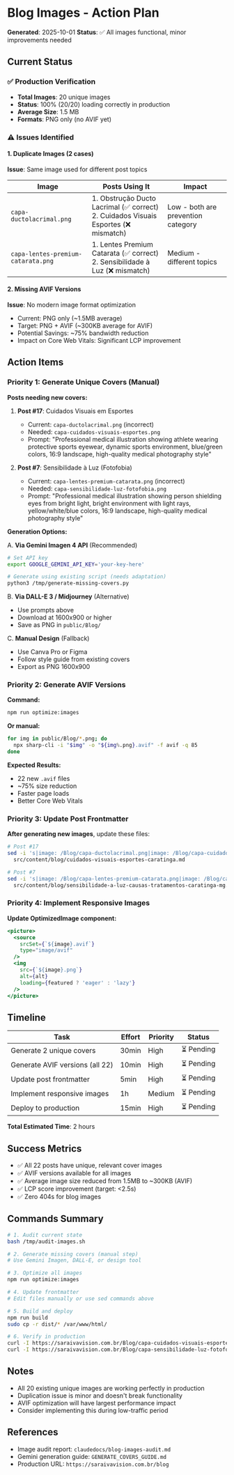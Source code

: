 # Blog Images - Action Plan

**Generated**: 2025-10-01
**Status**: ✅ All images functional, minor improvements needed

## Current Status

### ✅ Production Verification
- **Total Images**: 20 unique images
- **Status**: 100% (20/20) loading correctly in production
- **Average Size**: 1.5 MB
- **Formats**: PNG only (no AVIF yet)

### ⚠️ Issues Identified

#### 1. Duplicate Images (2 cases)

**Issue**: Same image used for different post topics

| Image | Posts Using It | Impact |
|-------|---------------|--------|
| `capa-ductolacrimal.png` | 1. Obstrução Ducto Lacrimal (✅ correct)<br>2. Cuidados Visuais Esportes (❌ mismatch) | Low - both are prevention category |
| `capa-lentes-premium-catarata.png` | 1. Lentes Premium Catarata (✅ correct)<br>2. Sensibilidade à Luz (❌ mismatch) | Medium - different topics |

#### 2. Missing AVIF Versions

**Issue**: No modern image format optimization

- Current: PNG only (~1.5MB average)
- Target: PNG + AVIF (~300KB average for AVIF)
- Potential Savings: ~75% bandwidth reduction
- Impact on Core Web Vitals: Significant LCP improvement

## Action Items

### Priority 1: Generate Unique Covers (Manual)

**Posts needing new covers:**

1. **Post #17**: Cuidados Visuais em Esportes
   - Current: `capa-ductolacrimal.png` (incorrect)
   - Needed: `capa-cuidados-visuais-esportes.png`
   - Prompt: "Professional medical illustration showing athlete wearing protective sports eyewear, dynamic sports environment, blue/green colors, 16:9 landscape, high-quality medical photography style"

2. **Post #7**: Sensibilidade à Luz (Fotofobia)
   - Current: `capa-lentes-premium-catarata.png` (incorrect)
   - Needed: `capa-sensibilidade-luz-fotofobia.png`
   - Prompt: "Professional medical illustration showing person shielding eyes from bright light, bright environment with light rays, yellow/white/blue colors, 16:9 landscape, high-quality medical photography style"

**Generation Options:**

A. **Via Gemini Imagen 4 API** (Recommended)
   ```bash
   # Set API key
   export GOOGLE_GEMINI_API_KEY='your-key-here'

   # Generate using existing script (needs adaptation)
   python3 /tmp/generate-missing-covers.py
   ```

B. **Via DALL-E 3 / Midjourney** (Alternative)
   - Use prompts above
   - Download at 1600x900 or higher
   - Save as PNG in `public/Blog/`

C. **Manual Design** (Fallback)
   - Use Canva Pro or Figma
   - Follow style guide from existing covers
   - Export as PNG 1600x900

### Priority 2: Generate AVIF Versions

**Command:**
```bash
npm run optimize:images
```

**Or manual:**
```bash
for img in public/Blog/*.png; do
  npx sharp-cli -i "$img" -o "${img%.png}.avif" -f avif -q 85
done
```

**Expected Results:**
- 22 new `.avif` files
- ~75% size reduction
- Faster page loads
- Better Core Web Vitals

### Priority 3: Update Post Frontmatter

**After generating new images**, update these files:

```bash
# Post #17
sed -i 's|image: /Blog/capa-ductolacrimal.png|image: /Blog/capa-cuidados-visuais-esportes.png|' \
  src/content/blog/cuidados-visuais-esportes-caratinga.md

# Post #7
sed -i 's|image: /Blog/capa-lentes-premium-catarata.png|image: /Blog/capa-sensibilidade-luz-fotofobia.png|' \
  src/content/blog/sensibilidade-a-luz-causas-tratamentos-caratinga-mg.md
```

### Priority 4: Implement Responsive Images

**Update OptimizedImage component:**

```jsx
<picture>
  <source
    srcSet={`${image}.avif`}
    type="image/avif"
  />
  <img
    src={`${image}.png`}
    alt={alt}
    loading={featured ? 'eager' : 'lazy'}
  />
</picture>
```

## Timeline

| Task | Effort | Priority | Status |
|------|--------|----------|--------|
| Generate 2 unique covers | 30min | High | ⏳ Pending |
| Generate AVIF versions (all 22) | 10min | High | ⏳ Pending |
| Update post frontmatter | 5min | High | ⏳ Pending |
| Implement responsive images | 1h | Medium | ⏳ Pending |
| Deploy to production | 15min | High | ⏳ Pending |

**Total Estimated Time**: 2 hours

## Success Metrics

- ✅ All 22 posts have unique, relevant cover images
- ✅ AVIF versions available for all images
- ✅ Average image size reduced from 1.5MB to ~300KB (AVIF)
- ✅ LCP score improvement (target: <2.5s)
- ✅ Zero 404s for blog images

## Commands Summary

```bash
# 1. Audit current state
bash /tmp/audit-images.sh

# 2. Generate missing covers (manual step)
# Use Gemini Imagen, DALL-E, or design tool

# 3. Optimize all images
npm run optimize:images

# 4. Update frontmatter
# Edit files manually or use sed commands above

# 5. Build and deploy
npm run build
sudo cp -r dist/* /var/www/html/

# 6. Verify in production
curl -I https://saraivavision.com.br/Blog/capa-cuidados-visuais-esportes.png
curl -I https://saraivavision.com.br/Blog/capa-sensibilidade-luz-fotofobia.png
```

## Notes

- All 20 existing unique images are working perfectly in production
- Duplication issue is minor and doesn't break functionality
- AVIF optimization will have largest performance impact
- Consider implementing this during low-traffic period

## References

- Image audit report: `claudedocs/blog-images-audit.md`
- Gemini generation guide: `GENERATE_COVERS_GUIDE.md`
- Production URL: `https://saraivavision.com.br/blog`
